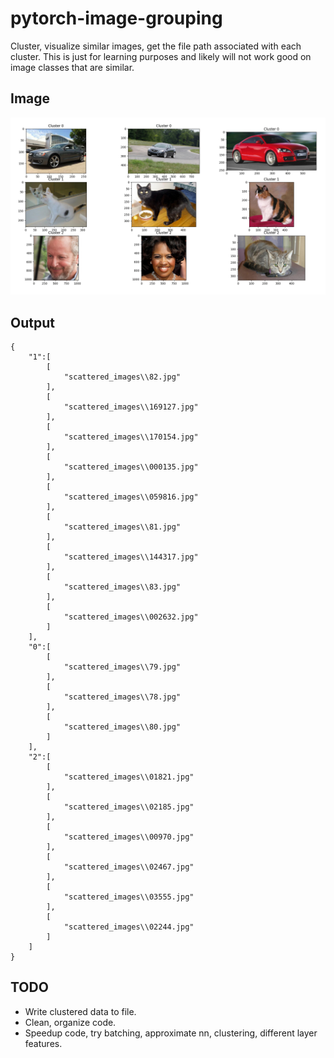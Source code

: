 # pytorch-image-grouping

Cluster, visualize similar images, get the file path associated with each cluster. This is just for learning purposes and likely will not work good on image classes that are similar.


## Image

![clustering_visualization](readme_assets/clustering_visualization.png "clustering_visualization")


## Output

```
{
    "1":[
        [
            "scattered_images\\82.jpg"
        ],
        [
            "scattered_images\\169127.jpg"
        ],
        [
            "scattered_images\\170154.jpg"
        ],
        [
            "scattered_images\\000135.jpg"
        ],
        [
            "scattered_images\\059816.jpg"
        ],
        [
            "scattered_images\\81.jpg"
        ],
        [
            "scattered_images\\144317.jpg"
        ],
        [
            "scattered_images\\83.jpg"
        ],
        [
            "scattered_images\\002632.jpg"
        ]
    ],
    "0":[
        [
            "scattered_images\\79.jpg"
        ],
        [
            "scattered_images\\78.jpg"
        ],
        [
            "scattered_images\\80.jpg"
        ]
    ],
    "2":[
        [
            "scattered_images\\01821.jpg"
        ],
        [
            "scattered_images\\02185.jpg"
        ],
        [
            "scattered_images\\00970.jpg"
        ],
        [
            "scattered_images\\02467.jpg"
        ],
        [
            "scattered_images\\03555.jpg"
        ],
        [
            "scattered_images\\02244.jpg"
        ]
    ]
}
```



## TODO

- Write clustered data to file.
- Clean, organize code.
- Speedup code, try batching, approximate nn, clustering, different layer features.
